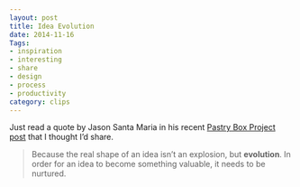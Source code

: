```yaml
---
layout: post
title: Idea Evolution
date: 2014-11-16
Tags: 
- inspiration
- interesting
- share
- design
- process
- productivity
category: clips
---
```


Just read a quote by Jason Santa Maria in his recent [Pastry Box Project post](https://the-pastry-box-project.net/jason-santa-maria/2014-november-15) that I thought I’d share.

> Because the real shape of an idea isn’t an explosion, but **evolution**. In order for an idea to become something valuable, it needs to be nurtured.


